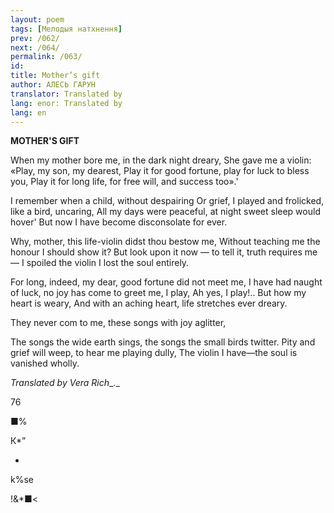 ```yaml
---
layout: poem
tags: [Мелодыя натхнення]
prev: /062/
next: /064/
permalink: /063/
id: 
title: Mother’s gift
author: АЛЕСЬ ГАРУН
translator: Translated by 
lang: enor: Translated by 
lang: en
---
```



 
**MOTHER'S GIFT**

When my mother bore me, in the dark night dreary, She gave me a violin: «Play, my son, my dearest, Play it for good fortune, play for luck to bless you, Play it for long life, for free will, and success too».'

I remember when a child, without despairing Or grief, I played and frolicked, like a bird, uncaring, All my days were peaceful, at night sweet sleep would hover' But now I have become disconsolate for ever.

Why, mother, this life-violin didst thou bestow me, Without teaching me the honour I should show it? But look upon it now — to tell it, truth requires me — I spoiled the violin I lost the soul entirely.

For long, indeed, my dear, good fortune did not meet me, I have had naught of luck, no joy has come to greet me, I play, Ah yes, I play!.. But how my heart is weary, And with an aching heart, life stretches ever dreary.

They never com to me, these songs with joy aglitter,

The songs the wide earth sings, the songs the small birds twitter. Pity and grief will weep, to hear me playing dully, The violin I have—the soul is vanished wholly.

_Translated by Vera Rich__._

76

  

■%

К*”

*

k%se

!&*■<

  
